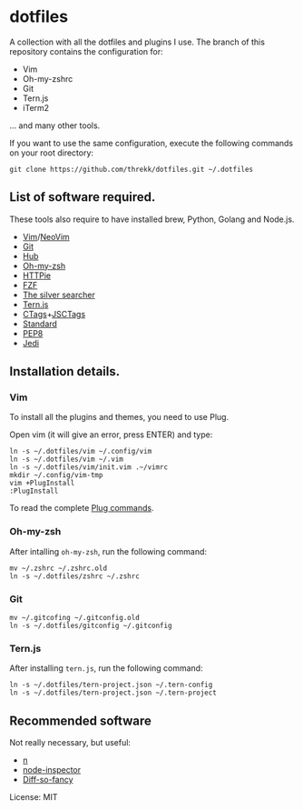 # dotfiles

A collection with all the dotfiles and plugins I use. The branch of this
repository contains the configuration for:

- Vim
- Oh-my-zshrc
- Git
- Tern.js
- iTerm2

... and many other tools.

If you want to use the same configuration, execute the following commands on
your root directory:

```
git clone https://github.com/threkk/dotfiles.git ~/.dotfiles
```
## List of software required.
These tools also require to have installed brew, Python, Golang and Node.js.
- [Vim](https://github.com/vim/vim)/[NeoVim](https://github.com/neovim/neovim)
- [Git](https://github.com/git/git)
- [Hub](https://github.com/github/hub)
- [Oh-my-zsh](https://github.com/robbyrussell/oh-my-zsh)
- [HTTPie](https://httpie.org/)
- [FZF](https://github.com/junegunn/fzf)
- [The silver searcher](https://github.com/ggreer/the_silver_searcher)
- [Tern.js](https://github.com/ternjs/tern)
- [CTags](http://ctags.sourceforge.net/)+[JSCTags](https://github.com/ramitos/jsctags)
- [Standard](https://standardjs.com/)
- [PEP8](https://pypi.python.org/pypi/pep8)
- [Jedi](https://github.com/davidhalter/jedi)

## Installation details.
### Vim
To install all the plugins and themes, you need to use Plug.

Open vim (it will give an error, press ENTER) and type:
```
ln -s ~/.dotfiles/vim ~/.config/vim
ln -s ~/.dotfiles/vim ~/.vim
ln -s ~/.dotfiles/vim/init.vim .~/vimrc
mkdir ~/.config/vim-tmp
vim +PlugInstall
:PlugInstall
```
To read the complete [Plug commands](https://github.com/junegunn/vim-plug).
### Oh-my-zsh
After intalling `oh-my-zsh`, run the following command:
```
mv ~/.zshrc ~/.zshrc.old
ln -s ~/.dotfiles/zshrc ~/.zshrc
```
### Git
```
mv ~/.gitcofing ~/.gitconfig.old
ln -s ~/.dotfiles/gitconfig ~/.gitconfig
```
### Tern.js
After installing `tern.js`, run the following command:
```
ln -s ~/.dotfiles/tern-project.json ~/.tern-config
ln -s ~/.dotfiles/tern-project.json ~/.tern-project
```

## Recommended software
Not really necessary, but useful:
- [n](https://github.com/tj/n)
- [node-inspector](https://github.com/node-inspector/node-inspector)
- [Diff-so-fancy](https://github.com/so-fancy/diff-so-fancy)

License: MIT
